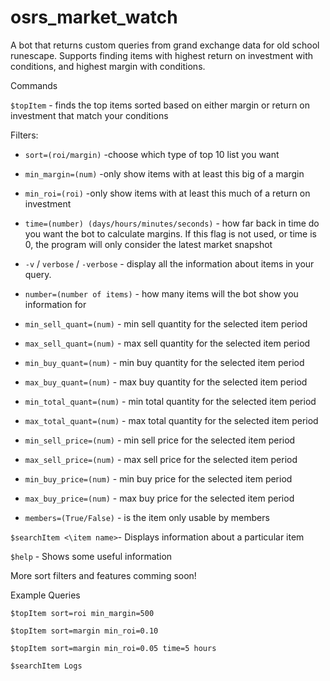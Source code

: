 # osrs_market_watch

A bot that returns custom queries from grand exchange data for old school runescape. 
Supports finding items with highest return on investment with conditions, and highest margin with conditions.

Commands

`$topItem` - finds the top items sorted based on either margin or return on investment that match your conditions

 Filters:

 - `sort=(roi/margin)` -choose which type of top 10 list you want

 - `min_margin=(num)` -only show items with at least this big of a margin

 - `min_roi=(roi)`	-only show items with at least this much of a return on investment

 - `time=(number) (days/hours/minutes/seconds)` - how far back in time do you want the bot to calculate margins. If this flag is not used, or time is 0, the program will only consider the latest market snapshot 

 - `-v` / `verbose` / `-verbose`  - display all the information about items in your query. 
 
 - `number=(number of items)` - how many items will the bot show you information for 
 
 - `min_sell_quant=(num)` - min sell quantity for the selected item period
 
 - `max_sell_quant=(num)` - max sell quantity for the selected item period
 
 - `min_buy_quant=(num)` - min buy quantity for the selected item period
 
 - `max_buy_quant=(num)` - max buy quantity for the selected item period
 
 - `min_total_quant=(num)` - min total quantity for the selected item period
 
 - `max_total_quant=(num)` - max total quantity for the selected item period
 
 - `min_sell_price=(num)` - min sell price for the selected item period
 
 - `max_sell_price=(num)` - max sell price for the selected item period
 
 - `min_buy_price=(num)` - min buy price for the selected item period
 
 - `max_buy_price=(num)` - max buy price for the selected item period
 
 - `members=(True/False)` - is the item only usable by members
  
  

`$searchItem <\item name>`- Displays information about a particular item

`$help` - Shows some useful information

More sort filters and features comming soon!



Example Queries

`$topItem sort=roi min_margin=500`

`$topItem sort=margin min_roi=0.10`

`$topItem sort=margin min_roi=0.05 time=5 hours`

`$searchItem Logs`
